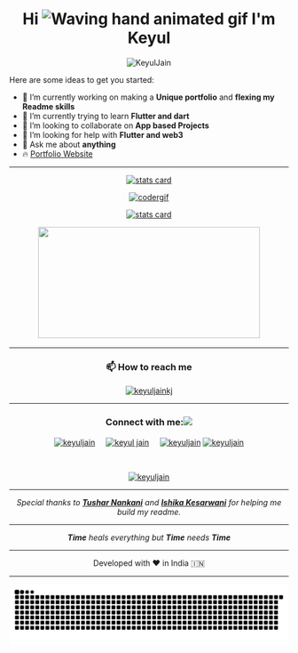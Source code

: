 <h1 align="center">Hi <img src="https://raw.githubusercontent.com/nixin72/nixin72/master/wave.gif" 
         alt="Waving hand animated gif"
         height="45"
         width="45" /> I'm Keyul</h1>

<p align="center"> <img src="https://komarev.com/ghpvc/?username=KeyulJain&label=Profile%20views&color=0e75b6&style=flat" alt="KeyulJain"/> </p> 

Here are some ideas to get you started:

- 🔭 I’m currently working on making a **Unique portfolio** and **flexing my Readme skills**
- 🌱 I’m currently trying to learn **Flutter and dart**
- 👯 I’m looking to collaborate on **App based Projects**
- 🤔 I’m looking for help with **Flutter and web3**
- 💬 Ask me about **anything**
- 🔥 <a href="https://keyuljain.github.io/KeyulJain/">Portfolio Website</a>

 
 
<hr>

<p align= "center">
<a href="https://github.com/keyuljain">
<img alt= "stats card" height="200px" width="400" src="https://github-readme-streak-stats.herokuapp.com/?user=keyuljain&theme=radical">
</a>
</p>

 <p align="center"><a href="https://github.com/keyuljain"> <img src="https://github.com/tusharnankani/tusharnankani/blob/master/Assets/coder.gif" alt="codergif" /></a> </p>

<p align= "center">
<a href="https://github.com/keyuljain">
<img alt= "stats card" height="200px" width="400" src="https://github-readme-stats.vercel.app/api/top-langs/?username=KeyulJain&layout=compact&theme=radical">
</a>
</p>

<p align="center">
<a href="https://github.com/keyuljain">
<img height="200px" width="400" src="https://github-readme-stats.vercel.app/api?username=keyuljain&count_private=true&theme=radical&show_icons=true" />
</a>
</p>

<hr>

<h3 align="center">📫 How to reach me</h3>
<p align="center">
<a href="mailto:keyuljainkj@gmail.com" target="blank"><img align="center" src="https://img.icons8.com/cute-clipart/64/000000/gmail.png" alt="keyuljainkj" height="50" width="50" /></a>
</p>
<hr>

<h3 align="center">Connect with me:<img src="https://github.com/tusharnankani/tusharnankani/blob/master/Assets/Handshake.gif" height="32px"></h3>
<p align="center">
<a href="https://twitter.com/keyuljain" target="blank"><img align="center" src="https://img.icons8.com/cute-clipart/64/000000/twitter.png" alt="keyuljain" height="50" width="50" /></a> &nbsp;&nbsp;&nbsp;
<a href="https://in.linkedin.com/in/keyuljain" target="blank"><img align="center" src="https://img.icons8.com/cute-clipart/64/000000/linkedin.png" alt="keyul jain" height="50" width="50" /></a>&nbsp;&nbsp;&nbsp;&nbsp;
<a href="https://www.instagram.com/keyuljain/" target="blank"><img align="center" src="https://img.icons8.com/cute-clipart/64/000000/instagram-new.png" alt="keyuljain" height="50" width="50" /></a>
<a href="https://github.com/KeyulJain" target="blank"><img align="center" src="https://img.icons8.com/cute-clipart/64/000000/github.png" alt="keyuljain" height="50" width="50" /></a>
</p>
<br>

<p align="center"> <a href="https://twitter.com/keyuljain" target="blank"><img src="https://img.shields.io/twitter/follow/keyuljain?logo=twitter&style=for-the-badge" alt="keyuljain" /></a> </p>

<hr>

<p align="center">
   <i>Special thanks to <a href="https://github.com/tusharnankani"><b>Tushar Nankani</b></a> and <a href="https://github.com/ishikkkkaaaa"><b>Ishika Kesarwani</b></a> for helping me build my readme.</i>   
</p> 

<hr>

<p align="center">
   <i><strong>Time</strong> heals everything but <strong>Time</strong> needs <strong>Time</strong></i>
</p>   

<hr>

<p align="center">
Developed with ❤️ in India 🇮🇳 
</p>

<hr>

<p align="center">
  <img src="images\github-user-contribution.svg" alt="snake"></center>
</p>